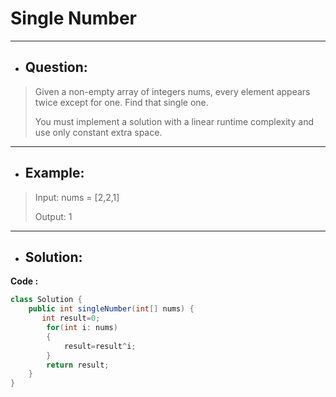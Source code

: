 # Single Number
---
- ## Question:
> Given a non-empty array of integers nums, every element appears twice except for one. Find that single one.
> 
> You must implement a solution with a linear runtime complexity and use only constant extra space.
---
- ## Example:
> Input: nums = [2,2,1]
> 
> Output: 1
---
- ## Solution:
**Code :**
```java
class Solution {
    public int singleNumber(int[] nums) {
       int result=0;
        for(int i: nums)
        {
            result=result^i;
        }
        return result;
    }
}

